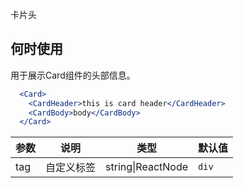 卡片头

## 何时使用
用于展示Card组件的头部信息。

````jsx
  <Card>
    <CardHeader>this is card header</CardHeader>
    <CardBody>body</CardBody>
  </Card>
````

| 参数 | 说明 | 类型 | 默认值 |
| --- | --- | --- | --- |
| tag | 自定义标签 | string\|ReactNode | `div` |
